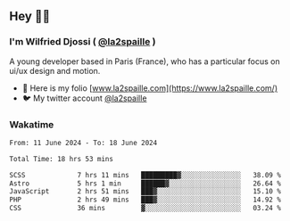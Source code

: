 ## Hey 👋🏾
### I'm Wilfried Djossi ( <a href="https://twitter.com/la2spaille/" target="_blank">@la2spaille</a> )
A young developer based in Paris (France), who has a particular focus on ui/ux design and motion.

- 🎨 Here is my folio [www.la2spaille.com](https://www.la2spaille.com/)
- 🐦 My twitter account [@la2spaille](https://twitter.com/la2spaille/)

### Wakatime
<!--START_SECTION:waka-->

```txt
From: 11 June 2024 - To: 18 June 2024

Total Time: 18 hrs 53 mins

SCSS             7 hrs 11 mins   █████████▓░░░░░░░░░░░░░░░   38.09 %
Astro            5 hrs 1 min     ██████▓░░░░░░░░░░░░░░░░░░   26.64 %
JavaScript       2 hrs 51 mins   ███▓░░░░░░░░░░░░░░░░░░░░░   15.10 %
PHP              2 hrs 49 mins   ███▓░░░░░░░░░░░░░░░░░░░░░   14.92 %
CSS              36 mins         ▓░░░░░░░░░░░░░░░░░░░░░░░░   03.24 %
```

<!--END_SECTION:waka-->
<!--
**la2spaille/la2spaille** is a ✨ _special_ ✨ repository because its `README.md` (this file) appears on your GitHub profile.

Here are some ideas to get you started:

- 🔭 I’m currently working on ...
- 🌱 I’m currently learning ...
- 👯 I’m looking to collaborate on ...
- 🤔 I’m looking for help with ...
- 💬 Ask me about ...
- 📫 How to reach me: ...
- 😄 Pronouns: ...
- ⚡ Fun fact: ...
-->
